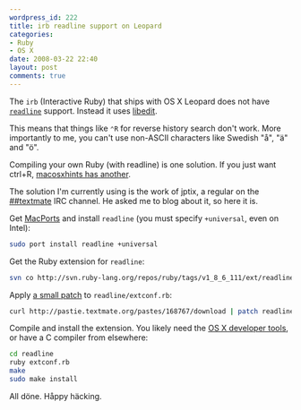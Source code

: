 ```yaml
---
wordpress_id: 222
title: irb readline support on Leopard
categories:
- Ruby
- OS X
date: 2008-03-22 22:40
layout: post
comments: true
---
```

The <code>irb</code> (Interactive Ruby) that ships with OS X Leopard does not have <code><a href="http://en.wikipedia.org/wiki/GNU_readline">readline</a></code> support. Instead it uses <a href="http://www.thrysoee.dk/editline/">libedit</a>.

This means that things like <code>⌃R</code> for reverse history search don't work. More importantly to me, you can't use non-ASCII characters like Swedish "å", "ä" and "ö".

Compiling your own Ruby (with readline) is one solution. If you just want ctrl+R, <a href="http://www.macosxhints.com/article.php?story=20080313113705760">macosxhints has another</a>.

The solution I'm currently using is the work of jptix, a regular on the <a href="irc://irc.freenode.net/##textmate">##textmate</a> IRC channel. He asked me to blog about it, so here it is.

<!--more-->

Get <a href="http://www.macports.org/">MacPorts</a> and install <code>readline</code> (you must specify <code>+universal</code>, even on Intel):

``` bash
sudo port install readline +universal
```

Get the Ruby extension for <code>readline</code>:

``` bash
svn co http://svn.ruby-lang.org/repos/ruby/tags/v1_8_6_111/ext/readline/ readline
```

Apply <a href="http://pastie.textmate.org/168767">a small patch</a> to <code>readline/extconf.rb</code>:

``` bash
curl http://pastie.textmate.org/pastes/168767/download | patch readline/extconf.rb
```

Compile and install the extension. You likely need the <a href="http://developer.apple.com/tools/download/">OS X developer tools</a>, or have a C compiler from elsewhere:

``` bash
cd readline
ruby extconf.rb
make
sudo make install
```

All döne. Håppy häcking.
